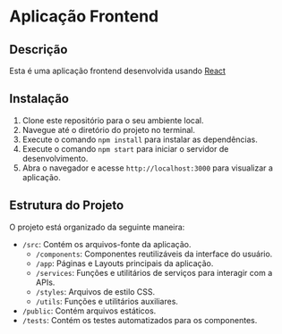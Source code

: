 # Aplicação Frontend

## Descrição

Esta é uma aplicação frontend desenvolvida usando [React](https://reactjs.org/)

## Instalação

1. Clone este repositório para o seu ambiente local.
2. Navegue até o diretório do projeto no terminal.
3. Execute o comando `npm install` para instalar as dependências.
4. Execute o comando `npm start` para iniciar o servidor de desenvolvimento.
5. Abra o navegador e acesse `http://localhost:3000` para visualizar a aplicação.

## Estrutura do Projeto

O projeto está organizado da seguinte maneira:

- `/src`: Contém os arquivos-fonte da aplicação.
  - `/components`: Componentes reutilizáveis da interface do usuário.
  - `/app`: Páginas e Layouts principais da aplicação.
  - `/services`: Funções e utilitários de serviços para interagir com a APIs.
  - `/styles`: Arquivos de estilo CSS.
  - `/utils`: Funções e utilitários auxiliares.
- `/public`: Contém arquivos estáticos.
- `/tests`: Contém os testes automatizados para os componentes.
